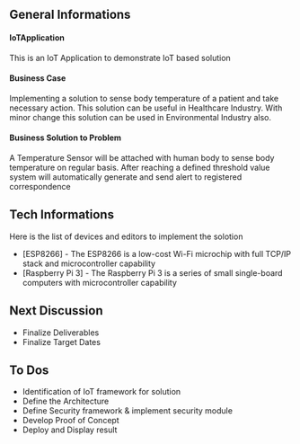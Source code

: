 ## General Informations

#### IoTApplication
This is an IoT Application to demonstrate IoT based solution

#### Business Case
Implementing a solution to sense body temperature of a patient and take necessary action. This solution can be useful in Healthcare Industry. With minor change this solution can be used in Environmental Industry also.

#### Business Solution to Problem
A Temperature Sensor will be attached with human body to sense body temperature on regular basis. After reaching a defined threshold value system will automatically generate and send alert to registered correspondence 



## Tech Informations

Here is the list of devices and editors to implement the solotion

* [ESP8266] - The ESP8266 is a low-cost Wi-Fi microchip with full TCP/IP stack and microcontroller capability 
* [Raspberry Pi 3] - The Raspberry Pi 3 is a series of small single-board computers with microcontroller capability 






## Next Discussion

  - Finalize Deliverables
  - Finalize Target Dates



## To Dos

  - Identification of IoT framework for solution
  - Define the Architecture
  - Define Security framework & implement security module
  - Develop Proof of Concept
  - Deploy and  Display result
